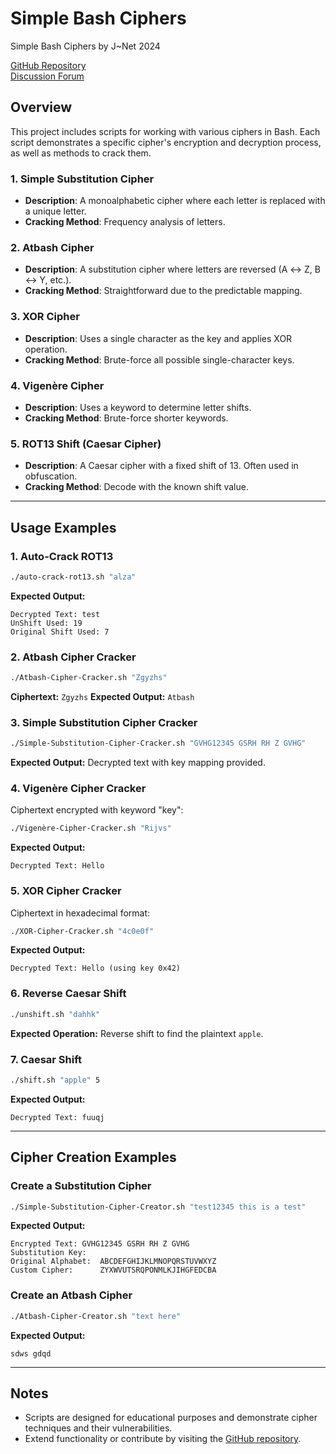 # Simple Bash Ciphers

Simple Bash Ciphers by J~Net 2024

[GitHub Repository](https://github.com/jamieduk/Simple-Bash-Cyphers)\
[Discussion Forum](https://jnet.forumotion.com/t2083-bash-auto-rot13-cracker#3220)

## Overview

This project includes scripts for working with various ciphers in Bash. Each script demonstrates a specific cipher's encryption and decryption process, as well as methods to crack them.

### 1. Simple Substitution Cipher

- **Description**: A monoalphabetic cipher where each letter is replaced with a unique letter.
- **Cracking Method**: Frequency analysis of letters.

### 2. Atbash Cipher

- **Description**: A substitution cipher where letters are reversed (A ↔ Z, B ↔ Y, etc.).
- **Cracking Method**: Straightforward due to the predictable mapping.

### 3. XOR Cipher

- **Description**: Uses a single character as the key and applies XOR operation.
- **Cracking Method**: Brute-force all possible single-character keys.

### 4. Vigenère Cipher

- **Description**: Uses a keyword to determine letter shifts.
- **Cracking Method**: Brute-force shorter keywords.

### 5. ROT13 Shift (Caesar Cipher)

- **Description**: A Caesar cipher with a fixed shift of 13. Often used in obfuscation.
- **Cracking Method**: Decode with the known shift value.

---

## Usage Examples

### 1. Auto-Crack ROT13

```bash
./auto-crack-rot13.sh "alza"
```

**Expected Output:**

```
Decrypted Text: test
UnShift Used: 19
Original Shift Used: 7
```

### 2. Atbash Cipher Cracker

```bash
./Atbash-Cipher-Cracker.sh "Zgyzhs"
```

**Ciphertext:** `Zgyzhs`
**Expected Output:** `Atbash`

### 3. Simple Substitution Cipher Cracker

```bash
./Simple-Substitution-Cipher-Cracker.sh "GVHG12345 GSRH RH Z GVHG"
```

**Expected Output:** Decrypted text with key mapping provided.

### 4. Vigenère Cipher Cracker

Ciphertext encrypted with keyword "key":

```bash
./Vigenère-Cipher-Cracker.sh "Rijvs"
```

**Expected Output:**

```
Decrypted Text: Hello
```

### 5. XOR Cipher Cracker

Ciphertext in hexadecimal format:

```bash
./XOR-Cipher-Cracker.sh "4c0e0f"
```

**Expected Output:**

```
Decrypted Text: Hello (using key 0x42)
```

### 6. Reverse Caesar Shift

```bash
./unshift.sh "dahhk"
```

**Expected Operation:** Reverse shift to find the plaintext `apple`.

### 7. Caesar Shift

```bash
./shift.sh "apple" 5
```

**Expected Output:**

```
Decrypted Text: fuuqj
```

---

## Cipher Creation Examples

### Create a Substitution Cipher

```bash
./Simple-Substitution-Cipher-Creator.sh "test12345 this is a test"
```

**Expected Output:**

```
Encrypted Text: GVHG12345 GSRH RH Z GVHG
Substitution Key:
Original Alphabet:  ABCDEFGHIJKLMNOPQRSTUVWXYZ
Custom Cipher:      ZYXWVUTSRQPONMLKJIHGFEDCBA
```

### Create an Atbash Cipher

```bash
./Atbash-Cipher-Creator.sh "text here"
```

**Expected Output:**

```
sdws gdqd
```

---

## Notes

- Scripts are designed for educational purposes and demonstrate cipher techniques and their vulnerabilities.
- Extend functionality or contribute by visiting the [GitHub repository](https://github.com/jamieduk/Simple-Bash-Cyphers).

